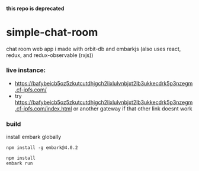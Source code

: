 #### this repo is deprecated
# simple-chat-room
chat room web app i made with orbit-db and embarkjs (also uses react, redux, and redux-observable (rxjs))

### live instance: 
- https://bafybeicb5oz5zkutcutdhjgch2lixlulvnbjxt2lb3ukkecdrk5p3nzegm.cf-ipfs.com/
- try https://bafybeicb5oz5zkutcutdhjgch2lixlulvnbjxt2lb3ukkecdrk5p3nzegm.cf-ipfs.com/index.html or another gateway if that other link doesnt work

### build
install embark globally
```
npm install -g embark@4.0.2
```
```
npm install
embark run
```

